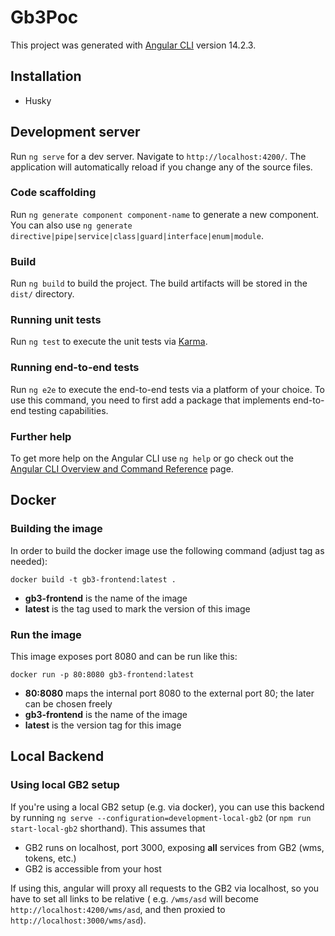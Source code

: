 # Gb3Poc

This project was generated with [Angular CLI](https://github.com/angular/angular-cli) version 14.2.3.

## Installation

- Husky

## Development server

Run `ng serve` for a dev server. Navigate to `http://localhost:4200/`. The application will automatically reload if you
change any of the source files.

### Code scaffolding

Run `ng generate component component-name` to generate a new component. You can also
use `ng generate directive|pipe|service|class|guard|interface|enum|module`.

### Build

Run `ng build` to build the project. The build artifacts will be stored in the `dist/` directory.

### Running unit tests

Run `ng test` to execute the unit tests via [Karma](https://karma-runner.github.io).

### Running end-to-end tests

Run `ng e2e` to execute the end-to-end tests via a platform of your choice. To use this command, you need to first add a
package that implements end-to-end testing capabilities.

### Further help

To get more help on the Angular CLI use `ng help` or go check out
the [Angular CLI Overview and Command Reference](https://angular.io/cli) page.

## Docker

### Building the image

In order to build the docker image use the following command (adjust tag as needed):

```
docker build -t gb3-frontend:latest .
```

- **gb3-frontend** is the name of the image
- **latest** is the tag used to mark the version of this image

### Run the image

This image exposes port 8080 and can be run like this:

```
docker run -p 80:8080 gb3-frontend:latest
```

- **80:8080** maps the internal port 8080 to the external port 80; the later can be chosen freely
- **gb3-frontend** is the name of the image
- **latest** is the version tag for this image

## Local Backend

### Using local GB2 setup

If you're using a local GB2 setup (e.g. via docker), you can use this backend by
running `ng serve --configuration=development-local-gb2` (or `npm run start-local-gb2` shorthand). This assumes that

- GB2 runs on localhost, port 3000, exposing **all** services from GB2 (wms, tokens, etc.)
- GB2 is accessible from your host

If using this, angular will proxy all requests to the GB2 via localhost, so you have to set all links to be relative (
e.g. `/wms/asd` will become `http://localhost:4200/wms/asd`, and then proxied to `http://localhost:3000/wms/asd`).
